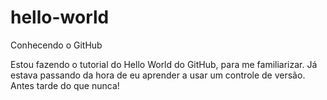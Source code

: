 # hello-world
Conhecendo o GitHub

Estou fazendo o tutorial do Hello World do GitHub, para me familiarizar. Já estava passando da hora de eu aprender a usar um controle de versão. Antes tarde do que nunca!

